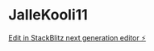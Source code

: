 # JalleKooli11

[Edit in StackBlitz next generation editor ⚡️](https://stackblitz.com/~/github.com/kvartiil/JalleKooli11)